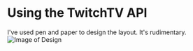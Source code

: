 # Using the TwitchTV API

I've used pen and paper to design the layout. It's rudimentary.
![Image of Design](http://imgur.com/a/cQzEx.png)